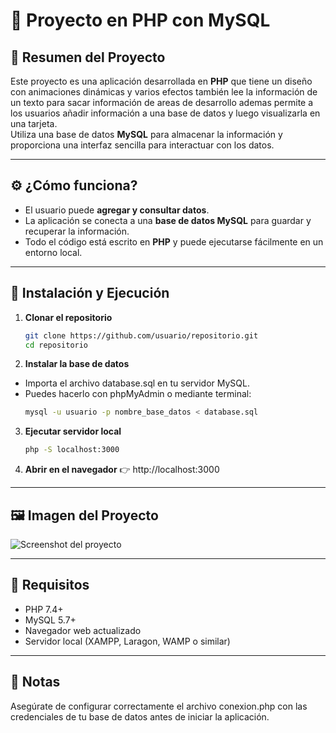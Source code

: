 # 📌 Proyecto en PHP con MySQL

## 📖 Resumen del Proyecto
Este proyecto es una aplicación desarrollada en **PHP** que tiene un diseño con animaciones dinámicas y varios efectos también lee la información de un texto para sacar información de areas de desarrollo ademas permite a los usuarios añadir información a una base de datos y luego visualizarla en una tarjeta.  
Utiliza una base de datos **MySQL** para almacenar la información y proporciona una interfaz sencilla para interactuar con los datos.

---

## ⚙️ ¿Cómo funciona?
- El usuario puede **agregar y consultar datos**.  
- La aplicación se conecta a una **base de datos MySQL** para guardar y recuperar la información.  
- Todo el código está escrito en **PHP** y puede ejecutarse fácilmente en un entorno local.  

---

## 🚀 Instalación y Ejecución

1. **Clonar el repositorio**
   ```bash
   git clone https://github.com/usuario/repositorio.git
   cd repositorio

2. **Instalar la base de datos**
- Importa el archivo database.sql en tu servidor MySQL.
- Puedes hacerlo con phpMyAdmin o mediante terminal:
   ```bash
   mysql -u usuario -p nombre_base_datos < database.sql

3. **Ejecutar servidor local**
   ```bash
   php -S localhost:3000

4. **Abrir en el navegador**
👉 http://localhost:3000

---

## 🖼️ Imagen del Proyecto
![Screenshot del proyecto](/screenshot.png)

---

## 📝 Requisitos
- PHP 7.4+
- MySQL 5.7+
- Navegador web actualizado
- Servidor local (XAMPP, Laragon, WAMP o similar)

---

## 📌 Notas
Asegúrate de configurar correctamente el archivo conexion.php con las credenciales de tu base de datos antes de iniciar la aplicación.